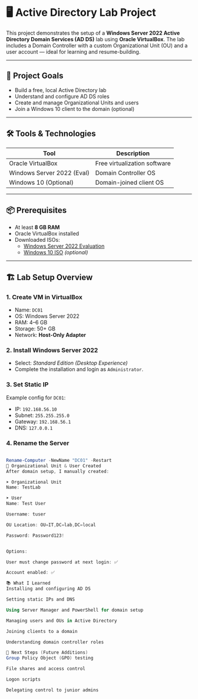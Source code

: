 # 🖥️ Active Directory Lab Project

This project demonstrates the setup of a **Windows Server 2022 Active Directory Domain Services (AD DS)** lab using **Oracle VirtualBox**. The lab includes a Domain Controller with a custom Organizational Unit (OU) and a user account — ideal for learning and resume-building.

---

## 📌 Project Goals

- Build a free, local Active Directory lab
- Understand and configure AD DS roles
- Create and manage Organizational Units and users
- Join a Windows 10 client to the domain (optional)

---

## 🛠️ Tools & Technologies

| Tool              | Description                        |
|-------------------|------------------------------------|
| Oracle VirtualBox | Free virtualization software       |
| Windows Server 2022 (Eval) | Domain Controller OS     |
| Windows 10 (Optional) | Domain-joined client OS        |

---

## 📦 Prerequisites

- At least **8 GB RAM**
- Oracle VirtualBox installed
- Downloaded ISOs:
  - [Windows Server 2022 Evaluation](https://www.microsoft.com/en-us/evalcenter/evaluate-windows-server-2022)
  - [Windows 10 ISO](https://www.microsoft.com/en-us/software-download/windows10) *(optional)*

---

## 🏗️ Lab Setup Overview

### 1. **Create VM in VirtualBox**
- Name: `DC01`
- OS: Windows Server 2022
- RAM: 4–6 GB
- Storage: 50+ GB
- Network: **Host-Only Adapter**

### 2. **Install Windows Server 2022**
- Select: *Standard Edition (Desktop Experience)*
- Complete the installation and login as `Administrator`.

### 3. **Set Static IP**
Example config for `DC01`:
- IP: `192.168.56.10`
- Subnet: `255.255.255.0`
- Gateway: `192.168.56.1`
- DNS: `127.0.0.1`

### 4. **Rename the Server**
```powershell

Rename-Computer -NewName "DC01" -Restart
📁 Organizational Unit & User Created
After domain setup, I manually created:

➤ Organizational Unit
Name: TestLab

➤ User
Name: Test User

Username: tuser

OU Location: OU=IT,DC=lab,DC=local

Password: Password123!


Options:

User must change password at next login: ✅

Account enabled: ✅

📚 What I Learned
Installing and configuring AD DS

Setting static IPs and DNS

Using Server Manager and PowerShell for domain setup

Managing users and OUs in Active Directory

Joining clients to a domain

Understanding domain controller roles

🏁 Next Steps (Future Additions)
Group Policy Object (GPO) testing

File shares and access control

Logon scripts

Delegating control to junior admins
